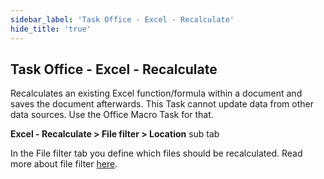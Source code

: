```yaml
---
sidebar_label: 'Task Office - Excel - Recalculate'
hide_title: 'true'
---
```


## Task Office - Excel - Recalculate

Recalculates an existing Excel function/formula within a document and saves the document afterwards. This Task cannot update data from other data sources. Use the Office Macro Task for that.
 
**Excel - Recalculate > File filter > Location** sub tab

In the File filter tab you define which files should be recalculated. Read more about file filter [here](../../../server/job-tasks-file-filter).

